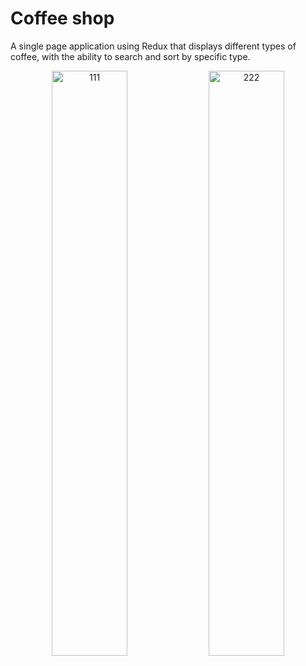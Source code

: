 # Coffee shop

A single page application using Redux that displays different types of coffee, with the ability to search and sort by specific type.

<div align="center" width="100%"">
  <img src="https://i.ibb.co/3kfM5G0/111.png" alt="111" width="49%" border="0">
  <img src="https://i.ibb.co/SmJQFFv/222.png" alt="222" width="49%" border="0">
</div>
